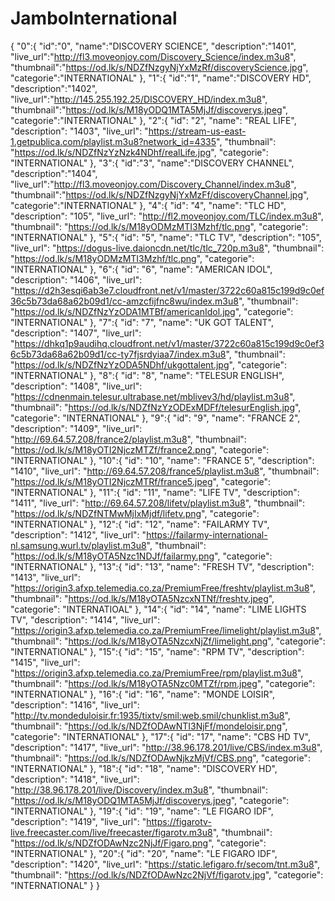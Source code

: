 # JamboInternational
{
  "0":{
  "id":"0",
  "name":"DISCOVERY SCIENCE",
  "description":"1401",
  "live_url":"http://fl3.moveonjoy.com/Discovery_Science/index.m3u8",
  "thumbnail":"https://od.lk/s/NDZfNzgyNjYxMzRf/discoveryScience.jpg",
  "categorie":"INTERNATIONAL"
  },
  "1":{
  "id":"1",
  "name":"DISCOVERY HD",
  "description":"1402",
  "live_url":"http://145.255.192.25/DISCOVERY_HD/index.m3u8",
  "thumbnail":"https://od.lk/s/M18yODQ1MTA5MjJf/discoverys.jpeg",
  "categorie":"INTERNATIONAL"
  },
  "2":{
  "id": "2",
  "name": "REAL LIFE",
  "description": "1403",
  "live_url": "https://stream-us-east-1.getpublica.com/playlist.m3u8?network_id=4335",
  "thumbnail": "https://od.lk/s/NDZfNzYzNzk4NDhf/realLife.jpg",
  "categorie": "INTERNATIONAL"
  },
  "3":{
  "id":"3",
  "name":"DISCOVERY CHANNEL",
  "description":"1404",
  "live_url":"http://fl3.moveonjoy.com/Discovery_Channel/index.m3u8",
  "thumbnail":"https://od.lk/s/NDZfNzgyNjYxMzFf/discoveryChannel.jpg",
  "categorie":"INTERNATIONAL"
  },
  "4":{
  "id": "4",
  "name": "TLC HD",
  "description": "105",
  "live_url": "http://fl2.moveonjoy.com/TLC/index.m3u8",
  "thumbnail": "https://od.lk/s/M18yODMzMTI3Mzhf/tlc.png",
  "categorie": "INTERNATIONAL"
  },
  "5":{
  "id": "5",
  "name": "TLC TV",
  "description": "105",
  "live_url": "https://dogus-live.daioncdn.net/tlc/tlc_720p.m3u8",
  "thumbnail": "https://od.lk/s/M18yODMzMTI3Mzhf/tlc.png",
  "categorie": "INTERNATIONAL"
  },
  "6":{
  "id": "6",
  "name": "AMERICAN IDOL",
  "description": "1406",
  "live_url": "https://d2h3esqi6ab3e7.cloudfront.net/v1/master/3722c60a815c199d9c0ef36c5b73da68a62b09d1/cc-amzcfijfnc8wu/index.m3u8",
  "thumbnail": "https://od.lk/s/NDZfNzYzODA1MTBf/americanIdol.jpg",
  "categorie": "INTERNATIONAL"
  },
  "7":{
  "id": "7",
  "name": "UK GOT TALENT",
  "description": "1407",
  "live_url": "https://dhkq1p9audihq.cloudfront.net/v1/master/3722c60a815c199d9c0ef36c5b73da68a62b09d1/cc-ty7fjsrdyiaa7/index.m3u8",
  "thumbnail": "https://od.lk/s/NDZfNzYzODA5NDhf/ukgottalent.jpg",
  "categorie": "INTERNATIONAL"
  },
  "8":{
  "id": "8",
  "name": "TELESUR ENGLISH",
  "description": "1408",
  "live_url": "https://cdnenmain.telesur.ultrabase.net/mblivev3/hd/playlist.m3u8",
  "thumbnail": "https://od.lk/s/NDZfNzYzODExMDFf/telesurEnglish.jpg",
  "categorie": "INTERNATIONAL"
  },
  "9":{
  "id": "9",
  "name": "FRANCE 2",
  "description": "1409",
  "live_url": "http://69.64.57.208/france2/playlist.m3u8",
  "thumbnail": "https://od.lk/s/M18yOTI2NjczMTZf/france2.png",
  "categorie": "INTERNATIONAL"
  },
  "10":{
  "id": "10",
  "name": "FRANCE 5",
  "description": "1410",
  "live_url": "http://69.64.57.208/france5/playlist.m3u8",
  "thumbnail": "https://od.lk/s/M18yOTI2NjczMTRf/france5.jpeg",
  "categorie": "INTERNATIONAL"
  },
  "11":{
  "id": "11",
  "name": "LIFE TV",
  "description": "1411",
  "live_url": "http://69.64.57.208/lifetv/playlist.m3u8",
  "thumbnail": "https://od.lk/s/NDZfNTMwMjIxMjdf/lifetv.png",
  "categorie": "INTERNATIONAL"
  },
  "12":{
  "id": "12",
  "name": "FAILARMY TV",
  "description": "1412",
  "live_url": "https://failarmy-international-nl.samsung.wurl.tv/playlist.m3u8",
  "thumbnail": "https://od.lk/s/M18yOTA5Nzc1NDJf/failarmy.png",
  "categorie": "INTERNATIONAL"
  },
  "13":{
  "id": "13",
  "name": "FRESH TV",
  "description": "1413",
  "live_url": "https://origin3.afxp.telemedia.co.za/PremiumFree/freshtv/playlist.m3u8",
  "thumbnail": "https://od.lk/s/M18yOTA5NzcxNTNf/freshtv.jpeg",
  "categorie": "INTERNATIOAL"
  },
  "14":{
  "id": "14",
  "name": "LIME LIGHTS TV",
  "description": "1414",
  "live_url": "https://origin3.afxp.telemedia.co.za/PremiumFree/limelight/playlist.m3u8",
  "thumbnail": "https://od.lk/s/M18yOTA5NzcxNjZf/limelight.png",
  "categorie": "INTERNATIONAL"
  },
  "15":{
  "id": "15",
  "name": "RPM TV",
  "description": "1415",
  "live_url": "https://origin3.afxp.telemedia.co.za/PremiumFree/rpm/playlist.m3u8",
  "thumbnail": "https://od.lk/s/M18yOTA5Nzc0MTZf/rpm.jpeg",
  "categorie": "INTERNATIONAL"
  },
  "16":{
  "id": "16",
  "name": "MONDE LOISIR",
  "description": "1416",
  "live_url": "http://tv.mondeduloisir.fr:1935/tixtv/smil:web.smil/chunklist.m3u8",
  "thumbnail": "https://od.lk/s/NDZfODAwNTI3NjFf/mondeloisir.png",
  "categorie": "INTERNATIONAL"
  },
  "17":{
  "id": "17",
  "name": "CBS HD TV",
  "description": "1417",
  "live_url": "http://38.96.178.201/live/CBS/index.m3u8",
  "thumbnail": "https://od.lk/s/NDZfODAwNjkzMjVf/CBS.png",
  "categorie": "INTERNATIONAL"
  },
  "18":{
  "id": "18",
  "name": "DISCOVERY HD",
  "description": "1418",
  "live_url": "http://38.96.178.201/live/Discovery/index.m3u8",
  "thumbnail": "https://od.lk/s/M18yODQ1MTA5MjJf/discoverys.jpeg",
  "categorie": "INTERNATIONAL"
  },
  "19":{
  "id": "19",
  "name": "LE FIGARO IDF",
  "description": "1419",
  "live_url": "https://figarotv-live.freecaster.com/live/freecaster/figarotv.m3u8",
  "thumbnail": "https://od.lk/s/NDZfODAwNzc2NjJf/Figaro.png",
  "categorie": "INTERNATIONAL"
  },
  "20":{
  "id": "20",
  "name": "LE FIGARO IDF",
  "description": "1420",
  "live_url": "https://static.lefigaro.fr/secom/tnt.m3u8",
  "thumbnail": "https://od.lk/s/NDZfODAwNzc2NjVf/figarotv.jpg",
  "categorie": "INTERNATIONAL"
  }
}

